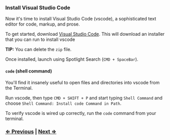 ### Install Visual Studio Code

Now it's time to install Visual Studio Code (vscode), a sophisticated text editor for code, markup, and prose.

To get started, download [Visual Studio Code](https://code.visualstudio.com/Download). This will download an installer that you
can run to install vscode

**TIP:** You can delete the `zip` file.

Once installed, launch using Spotlight Search (`CMD + SpaceBar`).

#### `code` (shell command)

You'll find it insanely useful to open files and directories into vscode from the Terminal.

Run vscode, then type `CMD + SHIFT + P` and start typing `Shell Command` and choose `Shell Command: Install code Command in Path`.

To verify vscode is wired up correctly, run the `code` command from your terminal.

### [⇐ Previous](1_terminal.md) | [Next ⇒](3_git.md)
